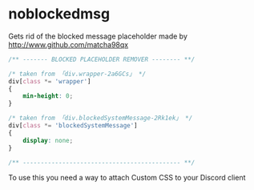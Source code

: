 # noblockedmsg
Gets rid of the blocked message placeholder
made by http://www.github.com/matcha98qx

```css
/** ------- BLOCKED PLACEHOLDER REMOVER -------- **/

/* taken from 「div.wrapper-2a6GCs」 */
div[class *= 'wrapper'] 
{
    min-height: 0;
}

/* taken from 「div.blockedSystemMessage-2Rk1ek」 */
div[class *= 'blockedSystemMessage']
{
    display: none;
}

/** -------------------------------------------- **/
```

To use this you need a way to attach Custom CSS to your Discord client
